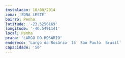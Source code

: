 ```yaml
---
instalacao: 10/08/2014
zona: 'ZONA LESTE'
bairro: Penha
latitude: '-23.5256169'
longitude: '-46.5491141'
local: Penha
praca: 'LARGO DO ROSÁRIO'
endereco: 'Largo do Rosário  15  São Paulo  Brasil'
capacidade: '50'
---
```

